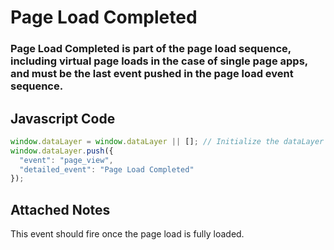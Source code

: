# Page Load Completed

### Page Load Completed is part of the page load sequence, including virtual page loads in the case of single page apps, and must be the last event pushed in the page load event sequence.

## Javascript Code
```js
window.dataLayer = window.dataLayer || []; // Initialize the dataLayer variable to avoid JS errors
window.dataLayer.push({
  "event": "page_view",
  "detailed_event": "Page Load Completed"
});
```





## Attached Notes

<p>This event should fire once the page load is fully loaded.</p>
